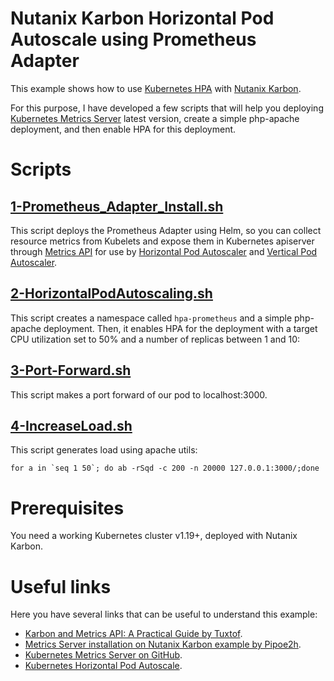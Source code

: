 # Nutanix Karbon Horizontal Pod Autoscale using Prometheus Adapter

This example shows how to use [Kubernetes HPA](https://kubernetes.io/docs/tasks/run-application/horizontal-pod-autoscale/) with [Nutanix Karbon](https://www.nutanix.com/products/karbon).

For this purpose, I have developed a few scripts that will help you deploying [Kubernetes Metrics Server](https://github.com/kubernetes-sigs/metrics-server) latest version, create a simple php-apache deployment, and then enable HPA for this deployment.

# Scripts

##  **[1-Prometheus_Adapter_Install.sh](https://github.com/rafabolivar/karbon_prometheus_adapter/blob/main/scripts/1-Prometheus_Adapter_Install.sh)**

This script deploys the Prometheus Adapter using Helm, so you can collect resource metrics from Kubelets and expose them in Kubernetes apiserver through [Metrics API](https://github.com/kubernetes/metrics) for use by [Horizontal Pod Autoscaler](https://kubernetes.io/docs/tasks/run-application/horizontal-pod-autoscale/) and [Vertical Pod Autoscaler](https://github.com/kubernetes/autoscaler/tree/master/vertical-pod-autoscaler/).

## [2-HorizontalPodAutoscaling.sh](https://github.com/rafabolivar/karbon_prometheus_adapter/blob/main/scripts/2-HorizontalPodAutoscaling.sh)
This script creates a namespace called `hpa-prometheus` and a simple php-apache deployment. Then, it enables HPA for the deployment with a target CPU utilization set to 50% and a number of replicas between 1 and 10:


## [3-Port-Forward.sh](https://github.com/rafabolivar/karbon_prometheus_adapter/blob/main/scripts/3-Port-Forward.sh)

This script makes a port forward of our pod to localhost:3000.

## [4-IncreaseLoad.sh](https://github.com/rafabolivar/karbon_prometheus_adapter/blob/main/scripts/4-IncreaseLoad.sh)
This script generates load using apache utils:

    for a in `seq 1 50`; do ab -rSqd -c 200 -n 20000 127.0.0.1:3000/;done

# Prerequisites

You need a working Kubernetes cluster v1.19+, deployed with Nutanix Karbon. 


# Useful links

Here you have several links that can be useful to understand this example:

 - [Karbon and Metrics API: A Practical Guide by Tuxtof](https://www.nutanix.dev/2021/11/17/karbon-and-metrics-api-a-practical-guide/).
 - [Metrics Server installation on Nutanix Karbon example by Pipoe2h](https://github.com/pipoe2h/karbon/tree/main/metrics-server).
 - [Kubernetes Metrics Server on GitHub](https://github.com/kubernetes-sigs/metrics-server).
 - [Kubernetes Horizontal Pod Autoscale](https://kubernetes.io/docs/tasks/run-application/horizontal-pod-autoscale/).
